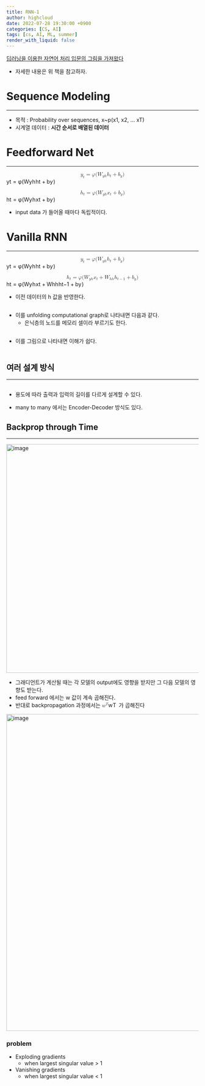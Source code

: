```yaml
---
title: RNN-1
author: highcloud
date: 2022-07-28 19:30:00 +0900
categories: [CS, AI]
tags: [cs, AI, ML, summer]
render_with_liquid: false
---
```


<p><a href="https://wikidocs.net/22886">딥러닝을 이용한 자연어 처리 입문의 그림을 가져왔다</a></p>
<ul>
<li>자세한 내용은 위 책을 참고하자.</li>
</ul>
<h1 id="sequence-modeling">Sequence Modeling</h1>
<hr>
<ul>
<li>목적 : Probability over sequences, x~p(x1, x2, … xT)</li>
<li>시계열 데이터 :  <strong>시간 순서로 배열된 데이터</strong></li>
</ul>
<h1 id="feedforward-net">Feedforward Net</h1>
<hr>
<p><span class="katex--display"><span class="katex-display"><span class="katex"><span class="katex-mathml"><math xmlns="http://www.w3.org/1998/Math/MathML" display="block"><semantics><mrow><msub><mi mathvariant="bold">y</mi><mi>t</mi></msub><mo>=</mo><mi>φ</mi><mo stretchy="false">(</mo><msub><mi mathvariant="bold">W</mi><mrow><mi>y</mi><mi>h</mi></mrow></msub><msub><mi mathvariant="bold">h</mi><mi>t</mi></msub><mo>+</mo><msub><mi mathvariant="bold">b</mi><mi>y</mi></msub><mo stretchy="false">)</mo></mrow><annotation encoding="application/x-tex">
\bold{y}_t = \varphi(\bold W_{yh}\bold h_t + \bold b_y)
</annotation></semantics></math></span><span class="katex-html" aria-hidden="true"><span class="base"><span class="strut" style="height: 0.63888em; vertical-align: -0.19444em;"></span><span class="mord"><span class="mord mathbf" style="margin-right: 0.01597em;">y</span><span class="msupsub"><span class="vlist-t vlist-t2"><span class="vlist-r"><span class="vlist" style="height: 0.280556em;"><span class="" style="top: -2.55em; margin-left: -0.01597em; margin-right: 0.05em;"><span class="pstrut" style="height: 2.7em;"></span><span class="sizing reset-size6 size3 mtight"><span class="mord mathnormal mtight">t</span></span></span></span><span class="vlist-s">​</span></span><span class="vlist-r"><span class="vlist" style="height: 0.15em;"><span class=""></span></span></span></span></span></span><span class="mspace" style="margin-right: 0.277778em;"></span><span class="mrel">=</span><span class="mspace" style="margin-right: 0.277778em;"></span></span><span class="base"><span class="strut" style="height: 1.03611em; vertical-align: -0.286108em;"></span><span class="mord mathnormal">φ</span><span class="mopen">(</span><span class="mord"><span class="mord mathbf" style="margin-right: 0.01597em;">W</span><span class="msupsub"><span class="vlist-t vlist-t2"><span class="vlist-r"><span class="vlist" style="height: 0.336108em;"><span class="" style="top: -2.55em; margin-left: -0.01597em; margin-right: 0.05em;"><span class="pstrut" style="height: 2.7em;"></span><span class="sizing reset-size6 size3 mtight"><span class="mord mtight"><span class="mord mathnormal mtight" style="margin-right: 0.03588em;">y</span><span class="mord mathnormal mtight">h</span></span></span></span></span><span class="vlist-s">​</span></span><span class="vlist-r"><span class="vlist" style="height: 0.286108em;"><span class=""></span></span></span></span></span></span><span class="mord"><span class="mord mathbf">h</span><span class="msupsub"><span class="vlist-t vlist-t2"><span class="vlist-r"><span class="vlist" style="height: 0.280556em;"><span class="" style="top: -2.55em; margin-left: 0em; margin-right: 0.05em;"><span class="pstrut" style="height: 2.7em;"></span><span class="sizing reset-size6 size3 mtight"><span class="mord mathnormal mtight">t</span></span></span></span><span class="vlist-s">​</span></span><span class="vlist-r"><span class="vlist" style="height: 0.15em;"><span class=""></span></span></span></span></span></span><span class="mspace" style="margin-right: 0.222222em;"></span><span class="mbin">+</span><span class="mspace" style="margin-right: 0.222222em;"></span></span><span class="base"><span class="strut" style="height: 1.03611em; vertical-align: -0.286108em;"></span><span class="mord"><span class="mord mathbf">b</span><span class="msupsub"><span class="vlist-t vlist-t2"><span class="vlist-r"><span class="vlist" style="height: 0.151392em;"><span class="" style="top: -2.55em; margin-left: 0em; margin-right: 0.05em;"><span class="pstrut" style="height: 2.7em;"></span><span class="sizing reset-size6 size3 mtight"><span class="mord mathnormal mtight" style="margin-right: 0.03588em;">y</span></span></span></span><span class="vlist-s">​</span></span><span class="vlist-r"><span class="vlist" style="height: 0.286108em;"><span class=""></span></span></span></span></span></span><span class="mclose">)</span></span></span></span></span></span></p>
<p><span class="katex--display"><span class="katex-display"><span class="katex"><span class="katex-mathml"><math xmlns="http://www.w3.org/1998/Math/MathML" display="block"><semantics><mrow><msub><mi mathvariant="bold">h</mi><mi>t</mi></msub><mo>=</mo><mi>φ</mi><mo stretchy="false">(</mo><msub><mi mathvariant="bold">W</mi><mrow><mi>y</mi><mi>h</mi></mrow></msub><msub><mi mathvariant="bold">x</mi><mi>t</mi></msub><mo>+</mo><msub><mi mathvariant="bold">b</mi><mi>y</mi></msub><mo stretchy="false">)</mo></mrow><annotation encoding="application/x-tex">
\bold{h}_t = \varphi(\bold W_{yh}\bold x_t + \bold b_y)
</annotation></semantics></math></span><span class="katex-html" aria-hidden="true"><span class="base"><span class="strut" style="height: 0.84444em; vertical-align: -0.15em;"></span><span class="mord"><span class="mord mathbf">h</span><span class="msupsub"><span class="vlist-t vlist-t2"><span class="vlist-r"><span class="vlist" style="height: 0.280556em;"><span class="" style="top: -2.55em; margin-left: 0em; margin-right: 0.05em;"><span class="pstrut" style="height: 2.7em;"></span><span class="sizing reset-size6 size3 mtight"><span class="mord mathnormal mtight">t</span></span></span></span><span class="vlist-s">​</span></span><span class="vlist-r"><span class="vlist" style="height: 0.15em;"><span class=""></span></span></span></span></span></span><span class="mspace" style="margin-right: 0.277778em;"></span><span class="mrel">=</span><span class="mspace" style="margin-right: 0.277778em;"></span></span><span class="base"><span class="strut" style="height: 1.03611em; vertical-align: -0.286108em;"></span><span class="mord mathnormal">φ</span><span class="mopen">(</span><span class="mord"><span class="mord mathbf" style="margin-right: 0.01597em;">W</span><span class="msupsub"><span class="vlist-t vlist-t2"><span class="vlist-r"><span class="vlist" style="height: 0.336108em;"><span class="" style="top: -2.55em; margin-left: -0.01597em; margin-right: 0.05em;"><span class="pstrut" style="height: 2.7em;"></span><span class="sizing reset-size6 size3 mtight"><span class="mord mtight"><span class="mord mathnormal mtight" style="margin-right: 0.03588em;">y</span><span class="mord mathnormal mtight">h</span></span></span></span></span><span class="vlist-s">​</span></span><span class="vlist-r"><span class="vlist" style="height: 0.286108em;"><span class=""></span></span></span></span></span></span><span class="mord"><span class="mord mathbf">x</span><span class="msupsub"><span class="vlist-t vlist-t2"><span class="vlist-r"><span class="vlist" style="height: 0.280556em;"><span class="" style="top: -2.55em; margin-left: 0em; margin-right: 0.05em;"><span class="pstrut" style="height: 2.7em;"></span><span class="sizing reset-size6 size3 mtight"><span class="mord mathnormal mtight">t</span></span></span></span><span class="vlist-s">​</span></span><span class="vlist-r"><span class="vlist" style="height: 0.15em;"><span class=""></span></span></span></span></span></span><span class="mspace" style="margin-right: 0.222222em;"></span><span class="mbin">+</span><span class="mspace" style="margin-right: 0.222222em;"></span></span><span class="base"><span class="strut" style="height: 1.03611em; vertical-align: -0.286108em;"></span><span class="mord"><span class="mord mathbf">b</span><span class="msupsub"><span class="vlist-t vlist-t2"><span class="vlist-r"><span class="vlist" style="height: 0.151392em;"><span class="" style="top: -2.55em; margin-left: 0em; margin-right: 0.05em;"><span class="pstrut" style="height: 2.7em;"></span><span class="sizing reset-size6 size3 mtight"><span class="mord mathnormal mtight" style="margin-right: 0.03588em;">y</span></span></span></span><span class="vlist-s">​</span></span><span class="vlist-r"><span class="vlist" style="height: 0.286108em;"><span class=""></span></span></span></span></span></span><span class="mclose">)</span></span></span></span></span></span></p>
<ul>
<li>input data 가 들어올 때마다 독립적이다.</li>
</ul>
<h1 id="vanilla-rnn">Vanilla RNN</h1>
<hr>
<p><span class="katex--display"><span class="katex-display"><span class="katex"><span class="katex-mathml"><math xmlns="http://www.w3.org/1998/Math/MathML" display="block"><semantics><mrow><msub><mi mathvariant="bold">y</mi><mi>t</mi></msub><mo>=</mo><mi>φ</mi><mo stretchy="false">(</mo><msub><mi mathvariant="bold">W</mi><mrow><mi>y</mi><mi>h</mi></mrow></msub><msub><mi mathvariant="bold">h</mi><mi>t</mi></msub><mo>+</mo><msub><mi mathvariant="bold">b</mi><mi>y</mi></msub><mo stretchy="false">)</mo></mrow><annotation encoding="application/x-tex">
\bold{y}_t = \varphi(\bold W_{yh}\bold h_t + \bold b_y)
</annotation></semantics></math></span><span class="katex-html" aria-hidden="true"><span class="base"><span class="strut" style="height: 0.63888em; vertical-align: -0.19444em;"></span><span class="mord"><span class="mord mathbf" style="margin-right: 0.01597em;">y</span><span class="msupsub"><span class="vlist-t vlist-t2"><span class="vlist-r"><span class="vlist" style="height: 0.280556em;"><span class="" style="top: -2.55em; margin-left: -0.01597em; margin-right: 0.05em;"><span class="pstrut" style="height: 2.7em;"></span><span class="sizing reset-size6 size3 mtight"><span class="mord mathnormal mtight">t</span></span></span></span><span class="vlist-s">​</span></span><span class="vlist-r"><span class="vlist" style="height: 0.15em;"><span class=""></span></span></span></span></span></span><span class="mspace" style="margin-right: 0.277778em;"></span><span class="mrel">=</span><span class="mspace" style="margin-right: 0.277778em;"></span></span><span class="base"><span class="strut" style="height: 1.03611em; vertical-align: -0.286108em;"></span><span class="mord mathnormal">φ</span><span class="mopen">(</span><span class="mord"><span class="mord mathbf" style="margin-right: 0.01597em;">W</span><span class="msupsub"><span class="vlist-t vlist-t2"><span class="vlist-r"><span class="vlist" style="height: 0.336108em;"><span class="" style="top: -2.55em; margin-left: -0.01597em; margin-right: 0.05em;"><span class="pstrut" style="height: 2.7em;"></span><span class="sizing reset-size6 size3 mtight"><span class="mord mtight"><span class="mord mathnormal mtight" style="margin-right: 0.03588em;">y</span><span class="mord mathnormal mtight">h</span></span></span></span></span><span class="vlist-s">​</span></span><span class="vlist-r"><span class="vlist" style="height: 0.286108em;"><span class=""></span></span></span></span></span></span><span class="mord"><span class="mord mathbf">h</span><span class="msupsub"><span class="vlist-t vlist-t2"><span class="vlist-r"><span class="vlist" style="height: 0.280556em;"><span class="" style="top: -2.55em; margin-left: 0em; margin-right: 0.05em;"><span class="pstrut" style="height: 2.7em;"></span><span class="sizing reset-size6 size3 mtight"><span class="mord mathnormal mtight">t</span></span></span></span><span class="vlist-s">​</span></span><span class="vlist-r"><span class="vlist" style="height: 0.15em;"><span class=""></span></span></span></span></span></span><span class="mspace" style="margin-right: 0.222222em;"></span><span class="mbin">+</span><span class="mspace" style="margin-right: 0.222222em;"></span></span><span class="base"><span class="strut" style="height: 1.03611em; vertical-align: -0.286108em;"></span><span class="mord"><span class="mord mathbf">b</span><span class="msupsub"><span class="vlist-t vlist-t2"><span class="vlist-r"><span class="vlist" style="height: 0.151392em;"><span class="" style="top: -2.55em; margin-left: 0em; margin-right: 0.05em;"><span class="pstrut" style="height: 2.7em;"></span><span class="sizing reset-size6 size3 mtight"><span class="mord mathnormal mtight" style="margin-right: 0.03588em;">y</span></span></span></span><span class="vlist-s">​</span></span><span class="vlist-r"><span class="vlist" style="height: 0.286108em;"><span class=""></span></span></span></span></span></span><span class="mclose">)</span></span></span></span></span></span></p>
<p><span class="katex--display"><span class="katex-display"><span class="katex"><span class="katex-mathml"><math xmlns="http://www.w3.org/1998/Math/MathML" display="block"><semantics><mrow><msub><mi mathvariant="bold">h</mi><mi>t</mi></msub><mo>=</mo><mi>φ</mi><mo stretchy="false">(</mo><msub><mi mathvariant="bold">W</mi><mrow><mi>y</mi><mi>h</mi></mrow></msub><msub><mi mathvariant="bold">x</mi><mi>t</mi></msub><mo>+</mo><msub><mi mathvariant="bold">W</mi><mrow><mi>h</mi><mi>h</mi></mrow></msub><msub><mi mathvariant="bold">h</mi><mrow><mi>t</mi><mo>−</mo><mn>1</mn></mrow></msub><mo>+</mo><msub><mi mathvariant="bold">b</mi><mi>y</mi></msub><mo stretchy="false">)</mo></mrow><annotation encoding="application/x-tex">
\bold{h}_t = \varphi(\bold W_{yh}\bold x_t +\bold W_{hh}\bold h_{t-1} + \bold b_y)
</annotation></semantics></math></span><span class="katex-html" aria-hidden="true"><span class="base"><span class="strut" style="height: 0.84444em; vertical-align: -0.15em;"></span><span class="mord"><span class="mord mathbf">h</span><span class="msupsub"><span class="vlist-t vlist-t2"><span class="vlist-r"><span class="vlist" style="height: 0.280556em;"><span class="" style="top: -2.55em; margin-left: 0em; margin-right: 0.05em;"><span class="pstrut" style="height: 2.7em;"></span><span class="sizing reset-size6 size3 mtight"><span class="mord mathnormal mtight">t</span></span></span></span><span class="vlist-s">​</span></span><span class="vlist-r"><span class="vlist" style="height: 0.15em;"><span class=""></span></span></span></span></span></span><span class="mspace" style="margin-right: 0.277778em;"></span><span class="mrel">=</span><span class="mspace" style="margin-right: 0.277778em;"></span></span><span class="base"><span class="strut" style="height: 1.03611em; vertical-align: -0.286108em;"></span><span class="mord mathnormal">φ</span><span class="mopen">(</span><span class="mord"><span class="mord mathbf" style="margin-right: 0.01597em;">W</span><span class="msupsub"><span class="vlist-t vlist-t2"><span class="vlist-r"><span class="vlist" style="height: 0.336108em;"><span class="" style="top: -2.55em; margin-left: -0.01597em; margin-right: 0.05em;"><span class="pstrut" style="height: 2.7em;"></span><span class="sizing reset-size6 size3 mtight"><span class="mord mtight"><span class="mord mathnormal mtight" style="margin-right: 0.03588em;">y</span><span class="mord mathnormal mtight">h</span></span></span></span></span><span class="vlist-s">​</span></span><span class="vlist-r"><span class="vlist" style="height: 0.286108em;"><span class=""></span></span></span></span></span></span><span class="mord"><span class="mord mathbf">x</span><span class="msupsub"><span class="vlist-t vlist-t2"><span class="vlist-r"><span class="vlist" style="height: 0.280556em;"><span class="" style="top: -2.55em; margin-left: 0em; margin-right: 0.05em;"><span class="pstrut" style="height: 2.7em;"></span><span class="sizing reset-size6 size3 mtight"><span class="mord mathnormal mtight">t</span></span></span></span><span class="vlist-s">​</span></span><span class="vlist-r"><span class="vlist" style="height: 0.15em;"><span class=""></span></span></span></span></span></span><span class="mspace" style="margin-right: 0.222222em;"></span><span class="mbin">+</span><span class="mspace" style="margin-right: 0.222222em;"></span></span><span class="base"><span class="strut" style="height: 0.902771em; vertical-align: -0.208331em;"></span><span class="mord"><span class="mord mathbf" style="margin-right: 0.01597em;">W</span><span class="msupsub"><span class="vlist-t vlist-t2"><span class="vlist-r"><span class="vlist" style="height: 0.336108em;"><span class="" style="top: -2.55em; margin-left: -0.01597em; margin-right: 0.05em;"><span class="pstrut" style="height: 2.7em;"></span><span class="sizing reset-size6 size3 mtight"><span class="mord mtight"><span class="mord mathnormal mtight">hh</span></span></span></span></span><span class="vlist-s">​</span></span><span class="vlist-r"><span class="vlist" style="height: 0.15em;"><span class=""></span></span></span></span></span></span><span class="mord"><span class="mord mathbf">h</span><span class="msupsub"><span class="vlist-t vlist-t2"><span class="vlist-r"><span class="vlist" style="height: 0.301108em;"><span class="" style="top: -2.55em; margin-left: 0em; margin-right: 0.05em;"><span class="pstrut" style="height: 2.7em;"></span><span class="sizing reset-size6 size3 mtight"><span class="mord mtight"><span class="mord mathnormal mtight">t</span><span class="mbin mtight">−</span><span class="mord mtight">1</span></span></span></span></span><span class="vlist-s">​</span></span><span class="vlist-r"><span class="vlist" style="height: 0.208331em;"><span class=""></span></span></span></span></span></span><span class="mspace" style="margin-right: 0.222222em;"></span><span class="mbin">+</span><span class="mspace" style="margin-right: 0.222222em;"></span></span><span class="base"><span class="strut" style="height: 1.03611em; vertical-align: -0.286108em;"></span><span class="mord"><span class="mord mathbf">b</span><span class="msupsub"><span class="vlist-t vlist-t2"><span class="vlist-r"><span class="vlist" style="height: 0.151392em;"><span class="" style="top: -2.55em; margin-left: 0em; margin-right: 0.05em;"><span class="pstrut" style="height: 2.7em;"></span><span class="sizing reset-size6 size3 mtight"><span class="mord mathnormal mtight" style="margin-right: 0.03588em;">y</span></span></span></span><span class="vlist-s">​</span></span><span class="vlist-r"><span class="vlist" style="height: 0.286108em;"><span class=""></span></span></span></span></span></span><span class="mclose">)</span></span></span></span></span></span></p>
<ul>
<li>이전 데이터의 h 값을 반영한다.</li>
</ul>
<p><img src="https://wikidocs.net/images/page/22886/rnn_image2.5.PNG" alt=""></p>
<ul>
<li>이를 unfolding computational graph로 나타내면 다음과 같다.
<ul>
<li>은닉층의 노드를 메모리 셀이라 부르기도 한다.</li>
</ul>
</li>
</ul>
<p><img src="https://wikidocs.net/images/page/22886/rnn_image2_ver3.PNG" alt=""></p>
<ul>
<li>이를 그림으로 나타내면 이해가 쉽다.</li>
</ul>
<p><img src="https://wikidocs.net/images/page/22886/rnn_images4-5.PNG" alt=""></p>
<h2 id="여러-설계-방식">여러 설계 방식</h2>
<hr>
<p><img src="https://wikidocs.net/images/page/22886/rnn_image3_ver2.PNG" alt=""></p>
<ul>
<li>
<p>용도에 따라 출력과 입력의 길이를 다르게 설계할 수 있다.</p>
</li>
<li>
<p>many to many 에서는 Encoder-Decoder 방식도 있다.</p>
</li>
</ul>
<h2 id="backprop-through-time">Backprop through Time</h2>
<hr>
<img width="600" alt="image" src="https://user-images.githubusercontent.com/80192345/181457072-77c9e980-789a-4973-bbda-072bc6fedfba.png">
<ul>
<li>그래디언트가 계산될 때는 각 모델의 output에도 영향을 받지만 그 다음 모델의 영향도 받는다.</li>
<li>feed forward 에서는 w 값이 계속 곱해진다.</li>
<li>반대로 backpropagation 과정에서는 <span class="katex--inline"><span class="katex"><span class="katex-mathml"><math xmlns="http://www.w3.org/1998/Math/MathML"><semantics><mrow><msup><mi mathvariant="bold">w</mi><mi>T</mi></msup></mrow><annotation encoding="application/x-tex">\bold w^T</annotation></semantics></math></span><span class="katex-html" aria-hidden="true"><span class="base"><span class="strut" style="height: 0.841331em; vertical-align: 0em;"></span><span class="mord"><span class="mord mathbf" style="margin-right: 0.01597em;">w</span><span class="msupsub"><span class="vlist-t"><span class="vlist-r"><span class="vlist" style="height: 0.841331em;"><span class="" style="top: -3.063em; margin-right: 0.05em;"><span class="pstrut" style="height: 2.7em;"></span><span class="sizing reset-size6 size3 mtight"><span class="mord mathnormal mtight" style="margin-right: 0.13889em;">T</span></span></span></span></span></span></span></span></span></span></span></span> 가 곱해진다</li>
</ul>
<img width="831" alt="image" src="https://user-images.githubusercontent.com/80192345/181485823-df8d442b-051c-4db2-a708-a7ae37e488d7.png">
<h3 id="problem">problem</h3>
<ul>
<li>Exploding gradients
<ul>
<li>when largest singular value &gt; 1</li>
</ul>
</li>
<li>Vanishing gradients
<ul>
<li>when largest singular value &lt; 1</li>
</ul>
</li>
</ul>

